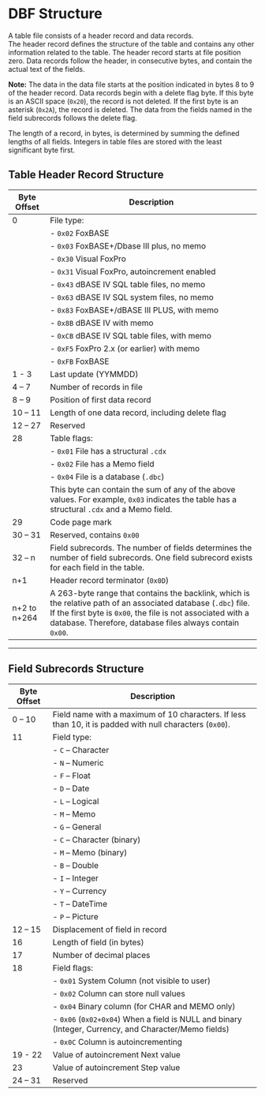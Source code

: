 # DBF Structure

A table file consists of a header record and data records.  
The header record defines the structure of the table and contains any other information related to the table. The header record starts at file position zero. Data records follow the header, in consecutive bytes, and contain the actual text of the fields.

**Note:** The data in the data file starts at the position indicated in bytes 8 to 9 of the header record. Data records begin with a delete flag byte. If this byte is an ASCII space (`0x20`), the record is not deleted. If the first byte is an asterisk (`0x2A`), the record is deleted. The data from the fields named in the field subrecords follows the delete flag.

The length of a record, in bytes, is determined by summing the defined lengths of all fields. Integers in table files are stored with the least significant byte first.

## Table Header Record Structure

| Byte Offset  | Description                                                                                   |
|--------------|-----------------------------------------------------------------------------------------------|
| 0            | File type:                                                                                   |
|              | - `0x02` FoxBASE                                                                             |
|              | - `0x03` FoxBASE+/Dbase III plus, no memo                                                    |
|              | - `0x30` Visual FoxPro                                                                       |
|              | - `0x31` Visual FoxPro, autoincrement enabled                                                |
|              | - `0x43` dBASE IV SQL table files, no memo                                                   |
|              | - `0x63` dBASE IV SQL system files, no memo                                                  |
|              | - `0x83` FoxBASE+/dBASE III PLUS, with memo                                                  |
|              | - `0x8B` dBASE IV with memo                                                                  |
|              | - `0xCB` dBASE IV SQL table files, with memo                                                 |
|              | - `0xF5` FoxPro 2.x (or earlier) with memo                                                   |
|              | - `0xFB` FoxBASE                                                                             |
| 1 - 3        | Last update (YYMMDD)                                                                         |
| 4 – 7        | Number of records in file                                                                    |
| 8 – 9        | Position of first data record                                                                |
| 10 – 11      | Length of one data record, including delete flag                                             |
| 12 – 27      | Reserved                                                                                     |
| 28           | Table flags:                                                                                 |
|              | - `0x01` File has a structural `.cdx`                                                       |
|              | - `0x02` File has a Memo field                                                               |
|              | - `0x04` File is a database (`.dbc`)                                                         |
|              | This byte can contain the sum of any of the above values. For example, `0x03` indicates the table has a structural `.cdx` and a Memo field. |
| 29           | Code page mark                                                                               |
| 30 – 31      | Reserved, contains `0x00`                                                                    |
| 32 – n       | Field subrecords. The number of fields determines the number of field subrecords. One field subrecord exists for each field in the table. |
| n+1          | Header record terminator (`0x0D`)                                                            |
| n+2 to n+264 | A 263-byte range that contains the backlink, which is the relative path of an associated database (`.dbc`) file. If the first byte is `0x00`, the file is not associated with a database. Therefore, database files always contain `0x00`. |

---

## Field Subrecords Structure

| Byte Offset   | Description                                                                                       |
|---------------|---------------------------------------------------------------------------------------------------|
| 0 – 10        | Field name with a maximum of 10 characters. If less than 10, it is padded with null characters (`0x00`). |
| 11            | Field type:                                                                                      |
|               | - `C` – Character                                                                                |
|               | - `N` – Numeric                                                                                  |
|               | - `F` – Float                                                                                    |
|               | - `D` – Date                                                                                     |
|               | - `L` – Logical                                                                                  |
|               | - `M` – Memo                                                                                     |
|               | - `G` – General                                                                                  |
|               | - `C` – Character (binary)                                                                       |
|               | - `M` – Memo (binary)                                                                            |
|               | - `B` – Double                                                                                   |
|               | - `I` – Integer                                                                                  |
|               | - `Y` – Currency                                                                                 |
|               | - `T` – DateTime                                                                                 |
|               | - `P` – Picture                                                                                  |
| 12 – 15       | Displacement of field in record                                                                  |
| 16            | Length of field (in bytes)                                                                       |
| 17            | Number of decimal places                                                                         |
| 18            | Field flags:                                                                                     |
|               | - `0x01` System Column (not visible to user)                                                     |
|               | - `0x02` Column can store null values                                                            |
|               | - `0x04` Binary column (for CHAR and MEMO only)                                                  |
|               | - `0x06` (`0x02+0x04`) When a field is NULL and binary (Integer, Currency, and Character/Memo fields) |
|               | - `0x0C` Column is autoincrementing                                                              |
| 19 - 22       | Value of autoincrement Next value                                                                |
| 23            | Value of autoincrement Step value                                                                |
| 24 – 31       | Reserved                                                                                         |
